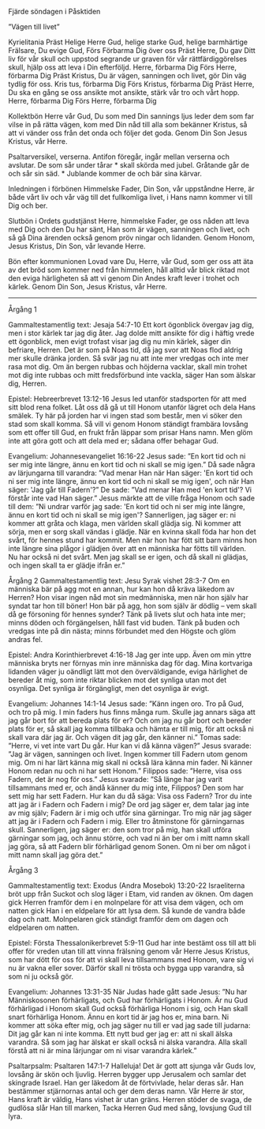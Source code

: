﻿Fjärde söndagen i Påsktiden




”Vägen till livet”




Kyrielitania
Präst        Helige Herre Gud, helige starke Gud, helige barmhärtige Frälsare, Du evige Gud,
Förs        Förbarma Dig över oss
Präst        Herre, Du gav Ditt liv för vår skull och uppstod segrande ur graven för vår rättfärdiggörelses skull, hjälp oss att leva i Din efterföljd. Herre, förbarma Dig
Förs        Herre, förbarma Dig
Präst        Kristus, Du är vägen, sanningen och livet, gör Din väg tydlig för oss. Kris tus, förbarma Dig
Förs        Kristus, förbarma Dig
Präst        Herre, Du ska en gång se oss ansikte mot ansikte, stärk vår tro och vårt hopp. Herre, förbarma Dig
Förs        Herre, förbarma Dig




Kollektbön
Herre vår Gud, Du som med Din sannings ljus leder dem som far vilse in på rätta vägen,
kom med Din nåd till alla som bekänner Kristus,
så att vi vänder oss från det onda och följer det goda.
Genom Din Son Jesus Kristus, vår Herre.




Psaltarversikel, verserna. Antifon föregår, ingår mellan verserna och avslutar.
De som sår under tårar * skall skörda med jubel.
Gråtande går de och sår sin säd. * Jublande kommer de och bär sina kärvar.        




Inledningen i förbönen
Himmelske Fader, Din Son, vår uppståndne Herre, är både vårt liv och vår väg till det fullkomliga livet, i Hans namn kommer vi till Dig och ber.




Slutbön i Ordets gudstjänst
Herre, himmelske Fader, ge oss nåden att leva med Dig och den Du har sänt, Han som är vägen, sanningen och livet, och så gå Dina ärenden också genom pröv ningar och lidanden. Genom Honom, Jesus Kristus, Din Son, vår levande Herre.




Bön efter kommunionen
Lovad vare Du, Herre, vår Gud, som ger oss att äta av det bröd som kommer ned från himmelen, håll alltid vår blick riktad mot den eviga härligheten så att vi genom Din Andes kraft lever i trohet och kärlek. Genom Din Son, Jesus Kristus, vår Herre.
________________
Årgång 1




Gammaltestamentlig text: Jesaja 54:7-10
Ett kort ögonblick övergav jag dig, men i stor kärlek tar jag dig åter. Jag dolde mitt ansikte för dig i häftig vrede ett ögonblick, men evigt trofast visar jag dig nu min kärlek, säger din befriare, Herren. 
Det är som på Noas tid, då jag svor att Noas flod aldrig mer skulle dränka jorden. Så svär jag nu att inte mer vredgas och inte mer rasa mot dig. Om än bergen rubbas och höjderna vacklar, skall min trohet mot dig inte rubbas och mitt fredsförbund inte vackla, säger Han som älskar dig, Herren.




Epistel: Hebreerbrevet 13:12-16
Jesus led utanför stadsporten för att med sitt blod rena folket. Låt oss då gå ut till Honom utanför lägret och dela Hans smälek. Ty här på jorden har vi ingen stad som består, men vi söker den stad som skall komma. Så vill vi genom Honom ständigt frambära lovsång som ett offer till Gud, en frukt från läppar som prisar Hans namn. Men glöm inte att göra gott och att dela med er; sådana offer behagar Gud. 




Evangelium: Johannesevangeliet 16:16-22
Jesus sade: ”En kort tid och ni ser mig inte längre, ännu en kort tid och ni skall se mig igen.” Då sade några av lärjungarna till varandra: ”Vad menar Han när Han säger: 'En kort tid och ni ser mig inte längre, ännu en kort tid och ni skall se mig igen', och när Han säger: 'Jag går till Fadern'?” De sade: ”Vad menar Han med 'en kort tid'? Vi förstår inte vad Han säger.” Jesus märkte att de ville fråga Honom och sade till dem: ”Ni undrar varför jag sade: 'En kort tid och ni ser mig inte längre, ännu en kort tid och ni skall se mig igen'? Sannerligen, jag säger er: ni kommer att gråta och klaga, men världen skall glädja sig. Ni kommer att sörja, men er sorg skall vändas i glädje. När en kvinna skall föda har hon det svårt, för hennes stund har kommit. Men när hon har fött sitt barn minns hon inte längre sina plågor i glädjen över att en människa har fötts till världen. Nu har också ni det svårt. Men jag skall se er igen, och då skall ni glädjas, och ingen skall ta er glädje ifrån er.” 








Årgång 2
Gammaltestamentlig text: Jesu Syrak vishet 28:3-7 
Om en människa bär på agg mot en annan, hur kan hon då kräva läkedom av Herren? Hon visar ingen nåd mot sin medmänniska, men när hon själv har syndat tar hon till böner! Hon bär på agg, hon som själv är dödlig – vem skall då ge försoning för hennes synder? Tänk på livets slut och hata inte mer; minns döden och förgängelsen, håll fast vid buden. Tänk på buden och vredgas inte på din nästa; minns förbundet med den Högste och glöm andras fel.  




Epistel: Andra Korinthierbrevet 4:16-18 
Jag ger inte upp. Även om min yttre människa bryts ner förnyas min inre människa dag för dag. Mina kortvariga lidanden väger ju oändligt lätt mot den överväldigande, eviga härlighet de bereder åt mig, som inte riktar blicken mot det synliga utan mot det osynliga. Det synliga är förgängligt, men det osynliga är evigt. 




Evangelium: Johannes 14:1-14
Jesus sade: ”Känn ingen oro. Tro på Gud, och tro på mig. I min faders hus finns många rum. Skulle jag annars säga att jag går bort för att bereda plats för er? Och om jag nu går bort och bereder plats för er, så skall jag komma tillbaka och hämta er till mig, för att också ni skall vara där jag är. Och vägen dit jag går, den känner ni.” Tomas sade: ”Herre, vi vet inte vart Du går. Hur kan vi då känna vägen?” Jesus svarade: ”Jag är vägen, sanningen och livet. Ingen kommer till Fadern utom genom mig. Om ni har lärt känna mig skall ni också lära känna min fader. Ni känner Honom redan nu och ni har sett Honom.” Filippos sade: ”Herre, visa oss Fadern, det är nog för oss.” Jesus svarade: ”Så länge har jag varit tillsammans med er, och ändå känner du mig inte, Filippos? Den som har sett mig har sett Fadern. Hur kan du då säga: Visa oss Fadern? Tror du inte att jag är i Fadern och Fadern i mig? De ord jag säger er, dem talar jag inte av mig själv; Fadern är i mig och utför sina gärningar. Tro mig när jag säger att jag är i Fadern och Fadern i mig. Eller tro åtminstone för gärningarnas skull. Sannerligen, jag säger er: den som tror på mig, han skall utföra gärningar som jag, och ännu större, och vad ni än ber om i mitt namn skall jag göra, så att Fadern blir förhärligad genom Sonen. Om ni ber om något i mitt namn skall jag göra det.” 








Årgång 3




Gammaltestamentlig text: Exodus (Andra Mosebok) 13:20-22
Israeliterna bröt upp från Suckot och slog läger i Etam, vid randen av öknen. Om dagen gick Herren framför dem i en molnpelare för att visa dem vägen, och om natten gick Han i en eldpelare för att lysa dem. Så kunde de vandra både dag och natt. Molnpelaren gick ständigt framför dem om dagen och eldpelaren om natten.




Epistel: Första Thessalonikerbrevet  5:9-11
Gud har inte bestämt oss till att bli offer för vreden utan till att vinna frälsning genom vår Herre Jesus Kristus, som har dött för oss för att vi skall leva tillsammans med Honom, vare sig vi nu är vakna eller sover. Därför skall ni trösta och bygga upp varandra, så som ni ju också gör. 




Evangelium: Johannes 13:31-35
När Judas hade gått sade Jesus: ”Nu har Människosonen förhärligats, och Gud har förhärligats i Honom. Är nu Gud förhärligad i Honom skall Gud också förhärliga Honom i sig, och Han skall snart förhärliga Honom. Ännu en kort tid är jag hos er, mina barn. Ni kommer att söka efter mig, och jag säger nu till er vad jag sade till judarna: Dit jag går kan ni inte komma. Ett nytt bud ger jag er: att ni skall älska varandra. Så som jag har älskat er skall också ni älska varandra. Alla skall förstå att ni är mina lärjungar om ni visar varandra kärlek.” 








Psaltarpsalm: Psaltaren 147:1-7
Halleluja! Det är gott att sjunga vår Guds lov, lovsång är skön och ljuvlig.
Herren bygger upp Jerusalem och samlar det skingrade Israel. 
Han ger läkedom åt de förtvivlade, helar deras sår. 
Han bestämmer stjärnornas antal och ger dem deras namn. 
Vår Herre är stor, Hans kraft är väldig, Hans vishet är utan gräns. 
Herren stöder de svaga, de gudlösa slår Han till marken,
Tacka Herren Gud med sång, lovsjung Gud till lyra.